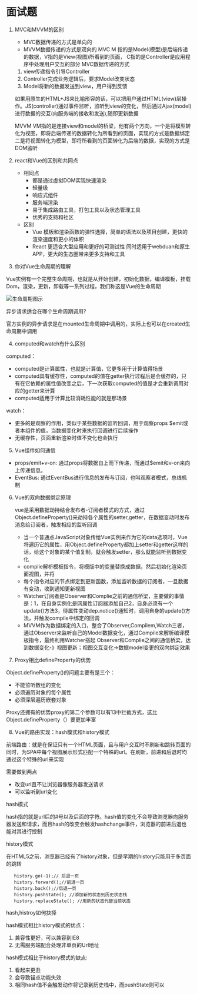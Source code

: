 # 面试题

1. MVC和MVVM的区别
   - MVC数据传递的方式是单向的
   - MVVM数据传递的方式是双向的
   MVC
   M 指的是Model(模型)是后端传递的数据，V指的是View(视图)所看到的页面，
   C指的是Controller是应用程序中处理用户交互的部分
   MVC数据传递的方式
   1. view传递指令引导Controller
   2. Controller完成业务逻辑后，要求Model改变状态
   3. Model将新的数据发送到view，用户得到反馈
   
   如果用原生的HTML+JS来比喻形容的话，可以把用户通过HTML(view)层操作。JS(controller)通过事件监听，监听到view的变化，然后通过Ajax(model)进行数据的交互(向服务端的接收和发送),随即更新数据

   MVVM
   VM指的是连接view和model的桥梁，他有两个方向，一个是将模型转化为视图，即将后端传递的数据转化为所看到的页面，实现的方式是数据绑定
   二是将视图转化为模型，即将所看到的页面转化为后端的数据，实现的方式是DOM监听 
2. react和Vue的区别和共同点
   - 相同点
     + 都是通过虚拟DOM实现快速渲染
     + 轻量级
     + 响应式组件
     + 服务端渲染
     + 易于集成路由工具，打包工具以及状态管理工具
     + 优秀的支持和社区
   - 区别
      + Vue 模板和渲染函数的弹性选择，简单的语法以及项目创建，更快的渲染速度和更小的体积
      + React 更适合大型应用和更好的可测试性 同时适用于webduan和原生APP，更大的生态圈带来更多支持和工具
3. 你对Vue生命周期的理解
  
  Vue实例有一个完整生命周期，也就是从开始创建，初始化数据，编译模板，挂载Dom，渲染，更新，卸载等一系列过程，我们称这是Vue的生命周期

![生命周期图示](https://user-gold-cdn.xitu.io/2019/8/1/16c498ca0e16ac26?imageslim)  
 
 异步请求适合在哪个生命周期调用?

 官方实例的异步请求是在mounted生命周期中调用的，实际上也可以在created生命周期中调用

4. computed和watch有什么区别
  
computed：

- computed是计算属性，也就是计算值，它更多用于计算值得场景
- computed具有缓存性，computed的值在getter执行过程后是会缓存的，只有在它依赖的属性值改变之后，下一次获取computed的值是才会重新调用对应的getter来计算
- computed适用于计算比较消耗性能的就是那场景

watch：

- 更多的是观察的作用，类似于某些数据的监听回调，用于观察props $emit或者本组件的值，当数据变化时来执行回调进行后续操作
- 无缓存性，页面重新渲染时值不变化也会执行

5. Vue组件如何通信

- props/emit+v-on: 通过props将数据自上而下传递，而通过$emit和v-on来向上传递信息。
- EventBus: 通过EventBus进行信息的发布与订阅，也叫观察者模式，总线机制

6. Vue的双向数据绑定原理
   
   vue是采用数据劫持结合发布者-订阅者模式的方式，通过Object.defineProperty()来劫持各个属性的setter,getter，在数据变动时发布消息给订阅者，触发相应的监听回调

   - 当一个普通点JavaScript对象传给Vue实例来作为它的data选项时，Vue将遍历它的属性，用Object.defineProperty都加上setter和getter这样的话，给这个对象的某个值复制，就会触发setter，那么就能监听到数据变化
   - complie解析模板指令，将模版中的变量替换成数据，然后初始化渲染页面视图，并将
   - 每个指令对应的节点绑定到更新函数，添加监听数据的订阅者，一旦数据有变动，收到通知更新视图
   - Watcher订阅者是Observer和Complie之前的通信桥梁，主要做的事情是：1，在自身实例化是网属性订阅器添加自己2，自身必须有一个update()方法3，待属性变动dep.notice()通知时，调用自身的update()方法，并触发compile中绑定的回调
   - MVVM作为数据绑定的入口，整合了Observer,Compilem,Watch三者，通过Observer来监听自己的Model数据变化，通过Compile来解析编译模板指令，最终利用Watcher搭起
   Observer和Complie之间的通信桥梁，达到数据变化-》视图更新；视图交互变化->数据model变更的双向绑定效果

7. Proxy相比defineProperty的优势

Object.defineProperty()的问题主要有是三个：

- 不能监听数组的变化
- 必须遍历对象的每个属性
- 必须深层遍历嵌套对象

Proxy还拥有的优势proxy的第二个参数可以有13中拦截方式，这比Object.defineProperty（）要更加丰富

8. Vue的路由实现：hash模式和history模式

前端路由：就是在保证只有一个HTML页面，且与用户交互时不刷新和跳转页面的同时，为SPA中每个视图展示形式匹配一个特殊的url。在刷新，前进和后退时均通过这个特殊的url来实现

需要做到两点
- 改变url且不让浏览器像服务器发送请求
- 可以监听到url变化

hash模式

hash指的就是url后的#号以及后面的字符。hash值的变化不会导致浏览器向服务器发送和请求，而且hash的改变会触发hashchange事件，浏览器的前进后退也能对其进行控制

history模式

在HTML5之前，浏览器已经有了history对象，但是早期的history只能用于多页面的跳转

```
   history.go(-1);// 后退一页
   history.forward();//前进一页
   history.back();//后退一页
   history.pushState(); //添加新的状态到历史状态栈
   history.replaceState(); //用新的状态代替当前状态
```

hash,histroy如何抉择

hash模式相比history模式的优点：
1. 兼容性更好，可以兼容到IE8
2. 无需服务端配合处理非单页的Url地址

hash模式相比于history模式的缺点:
1. 看起来更丑
2. 会导致锚点功能失效
3. 相同hash值不会触发动作将记录到历史栈中，而pushState则可以




    